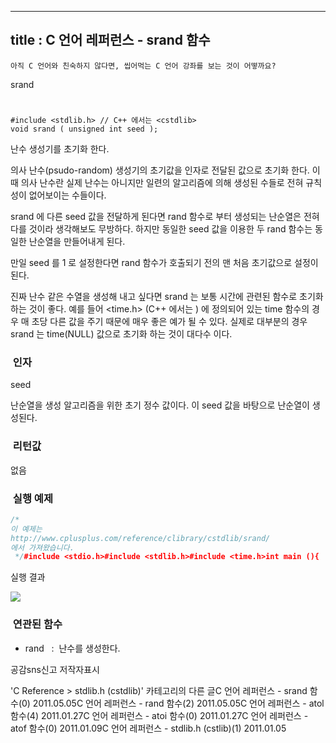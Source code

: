 ----------------
title : C 언어 레퍼런스 - srand 함수
--------------



```warning
아직 C 언어와 친숙하지 않다면, 씹어먹는 C 언어 강좌를 보는 것이 어떻까요?
```


srand 


#

```info
#include <stdlib.h> // C++ 에서는 <cstdlib>
void srand ( unsigned int seed );
```


난수 생성기를 초기화 한다.

의사 난수(psudo-random) 생성기의 초기값을 인자로 전달된 값으로 초기화 한다. 이때 의사 난수란 실제 난수는 아니지만 일련의 알고리즘에 의해 생성된 수들로 전혀 규칙성이 없어보이는 수들이다.


srand 에 다른 seed 값을 전달하게 된다면 rand 함수로 부터 생성되는 난순열은 전혀 다를 것이라 생각해보도 무방하다. 하지만 동일한 seed 값을 이용한 두 rand 함수는 동일한 난순열을 만들어내게 된다. 


만일 seed 를 1 로 설정한다면 rand 함수가 호출되기 전의 맨 처음 초기값으로 설정이 된다. 


진짜 난수 같은 수열을 생성해 내고 싶다면 srand 는 보통 시간에 관련된 함수로 초기화 하는 것이 좋다. 예를 들어 <time.h> (C++ 에서는 <ctime> ) 에 정의되어 있는 time 함수의 경우 매 초당 다른 값을 주기 때문에 매우 좋은 예가 될 수 있다. 실제로 대부분의 경우 srand 는 time(NULL) 값으로 초기화 하는 것이 대다수 이다. 



###  인자




seed

난순열을 생성 알고리즘을 위한 초기 정수 값이다. 이 seed 값을 바탕으로 난순열이 생성된다.



###  리턴값




없음



###  실행 예제




```cpp
/*
이 예제는
http://www.cplusplus.com/reference/clibrary/cstdlib/srand/
에서 가져왔습니다.
 */#include <stdio.h>#include <stdlib.h>#include <time.h>int main (){    printf ("First number: %d\n", rand() % 100);    srand ( time(NULL) );    printf ("Random number: %d\n", rand() % 100);    srand ( 1 );    printf ("Again the first number: %d\n", rand() %100);    return 0;}
```

실행 결과


![](http://img1.daumcdn.net/thumb/R1920x0/?fname=http%3A%2F%2Fcfile29.uf.tistory.com%2Fimage%2F13223D3B4DC8A03528E793)



###  연관된 함수




* rand
  :  난수를 생성한다.







공감sns신고
저작자표시

'C Reference > stdlib.h (cstdlib)' 카테고리의 다른 글C 언어 레퍼런스 - srand 함수(0)
2011.05.05C 언어 레퍼런스 - rand 함수(2)
2011.05.05C 언어 레퍼런스 - atol 함수(4)
2011.01.27C 언어 레퍼런스 - atoi 함수(0)
2011.01.27C 언어 레퍼런스 - atof 함수(0)
2011.01.09C 언어 레퍼런스 - stdlib.h (cstlib)(1)
2011.01.05

